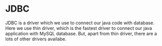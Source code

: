 # JDBC
JDBC is a driver which we use to connect our java code with database. Here we use thin driver, which is the fastest driver to connect our java application with MySQL database.
But, apart from thin driver, there are a lots of other drivers availabe.
